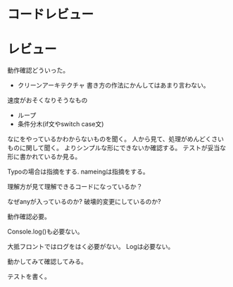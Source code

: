 # コードレビュー

# レビュー

動作確認どういった。

- クリーンアーキテクチャ
書き方の作法にかんしてはあまり言わない。

速度がおそくなりそうなもの
- ループ
- 条件分木(if文やswitch case文)

なにをやっているかわからないものを聞く。
人から見て、処理がめんどくさいものに関して聞く。
よりシンプルな形にできないか確認する。
テストが妥当な形に書かれているか見る。

Typoの場合は指摘をする.
nameingは指摘をする。

理解方が見て理解できるコードになっているか？

なぜanyが入っているのか?
破壊的変更にしているのか?


動作確認必要。

Console.log()も必要ない。

大抵フロントではログをはく必要がない。
Logは必要ない。



動かしてみて確認してみる。

テストを書く。
